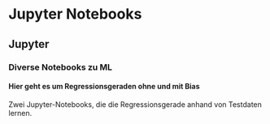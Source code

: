# Jupyter Notebooks

## Jupyter

### Diverse Notebooks zu ML

#### Hier geht es um Regressionsgeraden ohne und mit Bias

Zwei Jupyter-Notebooks, die die Regressionsgerade anhand von Testdaten lernen.

